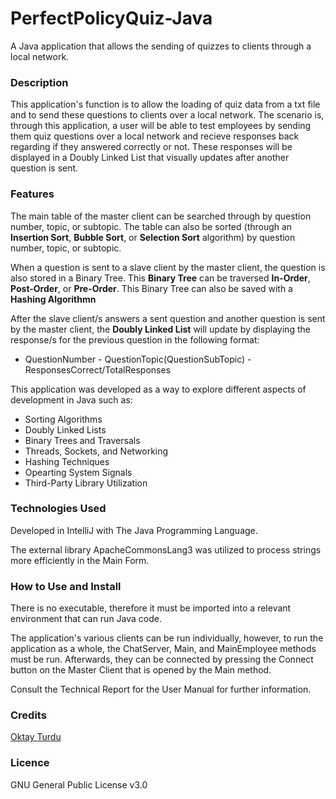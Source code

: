# PerfectPolicyQuiz-Java
A Java application that allows the sending of quizzes to clients through a local network.

### Description

This application's function is to allow the loading of quiz data from a txt file and to send these questions to clients over a local network. The scenario is, through this application, a user will be able to test employees by sending them quiz questions over a local network and recieve responses back regarding if they answered correctly or not. These responses will be displayed in a Doubly Linked List that visually updates after another question is sent.

### Features

The main table of the master client can be searched through by question number, topic, or subtopic. The table can also be sorted (through an **Insertion Sort**, **Bubble Sort**, or **Selection Sort** algorithm) by question number, topic, or subtopic. 

When a question is sent to a slave client by the master client, the question is also stored in a Binary Tree. This **Binary Tree** can be traversed **In-Order**, **Post-Order**, or **Pre-Order**. This Binary Tree can also be saved with a **Hashing Algorithmn**

After the slave client/s answers a sent question and another question is sent by the master client, the **Doubly Linked List** will update by displaying the response/s for the previous question in the following format:
  
  - QuestionNumber - QuestionTopic(QuestionSubTopic) - ResponsesCorrect/TotalResponses

This application was developed as a way to explore different aspects of development in Java such as:
  - Sorting Algorithms
  - Doubly Linked Lists
  - Binary Trees and Traversals
  - Threads, Sockets, and Networking
  - Hashing Techniques
  - Opearting System Signals
  - Third-Party Library Utilization

### Technologies Used

Developed in IntelliJ with The Java Programming Language.

The external library ApacheCommonsLang3 was utilized to process strings more efficiently in the Main Form.

### How to Use and Install

There is no executable, therefore it must be imported into a relevant environment that can run Java code.

The application's various clients can be run individually, however, to run the application as a whole, the ChatServer, Main, and MainEmployee methods must be run. Afterwards, they can be connected by pressing the Connect button on the Master Client that is opened by the Main method.

Consult the Technical Report for the User Manual for further information.

### Credits

<a href="https://www.linkedin.com/in/oktay-turdu/">Oktay Turdu</a>

### Licence

GNU General Public License v3.0
